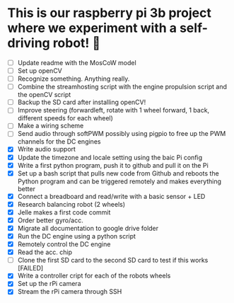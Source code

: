 # This is our raspberry pi 3b project where we experiment with a self-driving robot! 🤖
- [ ] Update readme with the MosCoW model
- [ ] Set up openCV
- [ ] Recognize something. Anything really.
- [ ] Combine the streamhosting script with the engine propulsion script and the openCV script
- [ ] Backup the SD card after installing openCV!
- [ ] Improve steering (forwardleft, rotate with 1 wheel forward, 1 back, different speeds for each wheel)
- [ ] Make a wiring scheme
- [ ] Send audio through softPWM possibly using pigpio to free up the PWM channels for the DC engines
- [X] Write audio support
- [X] Update the timezone and locale setting using the baic Pi config
- [X] Write a first python program, push it to github and pull it on the Pi
- [X] Set up a bash script that pulls new code from Github and reboots the Python program and can be triggered remotely and makes everything better
- [X] Connect a breadboard and read/write with a basic sensor + LED
- [X] Research balancing robot (2 wheels)
- [X] Jelle makes a first code commit
- [X] Order better gyro/acc. 
- [X] Migrate all documentation to google drive folder
- [X] Run the DC engine using a python script
- [X] Remotely control the DC engine
- [X] Read the acc. chip
- [ ] Clone the first SD card to the second SD card to test if this works [FAILED]
- [X] Write a controller cript for each of the robots wheels
- [X] Set up the rPi camera
- [X] Stream the rPi camera through SSH
